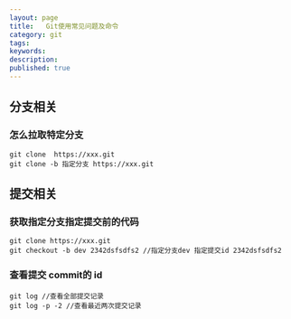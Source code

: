 ```yaml
---
layout: page
title:   Git使用常见问题及命令
category: git
tags: 
keywords:
description:
published: true
---
```


## 分支相关
### 怎么拉取特定分支
```
git clone  https://xxx.git
git clone -b 指定分支 https://xxx.git
```  
## 提交相关

### 获取指定分支指定提交前的代码
```git
git clone https://xxx.git
git checkout -b dev 2342dsfsdfs2 //指定分支dev 指定提交id 2342dsfsdfs2
```

### 查看提交 commit的 id
```git
git log //查看全部提交记录  
git log -p -2 //查看最近两次提交记录  
```